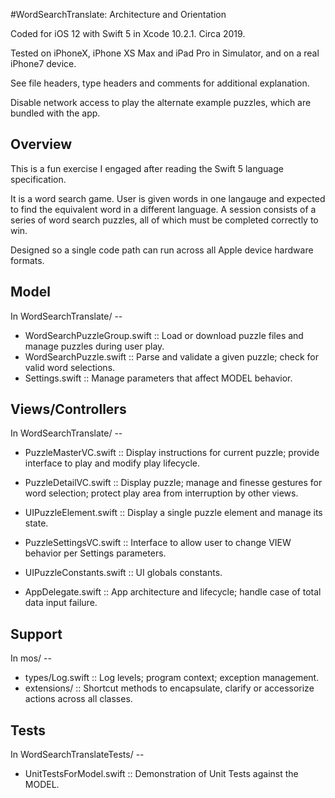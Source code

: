 
#WordSearchTranslate: Architecture and Orientation

Coded for iOS 12 with Swift 5 in Xcode 10.2.1.  Circa 2019.

Tested on iPhoneX, iPhone XS Max and iPad Pro in Simulator, and on a real iPhone7 device.

See file headers, type headers and comments for additional explanation.

Disable network access to play the alternate example puzzles, which are bundled with the app.



## Overview

This is a fun exercise I engaged after reading the Swift 5 language specification.

It is a word search game.  User is given words in one langauge and expected to find the equivalent word in a different language.
A session consists of a series of word search puzzles, all of which must be completed correctly to win.

Designed so a single code path can run across all Apple device hardware formats.



## Model  

In WordSearchTranslate/ -- 
  
  * WordSearchPuzzleGroup.swift   :: Load or download puzzle files and manage puzzles during user play.
  * WordSearchPuzzle.swift        :: Parse and validate a given puzzle; check for valid word selections.
  * Settings.swift                :: Manage parameters that affect MODEL behavior.



## Views/Controllers  

In WordSearchTranslate/ -- 

  * PuzzleMasterVC.swift          :: Display instructions for current puzzle; provide interface to play and modify play lifecycle.
  * PuzzleDetailVC.swift          :: Display puzzle; manage and finesse gestures for word selection; protect play area from interruption by other views.
  * UIPuzzleElement.swift         :: Display a single puzzle element and manage its state.

  * PuzzleSettingsVC.swift        :: Interface to allow user to change VIEW behavior per Settings parameters.

  * UIPuzzleConstants.swift       :: UI globals constants.

  * AppDelegate.swift             :: App architecture and lifecycle; handle case of total data input failure.



## Support  

In mos/ -- 

  * types/Log.swift               :: Log levels; program context; exception management.
  * extensions/                   :: Shortcut methods to encapsulate, clarify or accessorize actions across all classes. 



## Tests

In WordSearchTranslateTests/ -- 

  * UnitTestsForModel.swift       :: Demonstration of Unit Tests against the MODEL.

